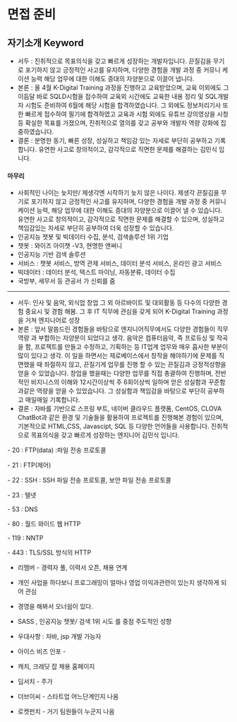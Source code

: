 # 면접 준비

## 자기소개 Keyword

- 서두 : 진취적으로 목표의식을 갖고 빠르게 성장하는 개발자입니다. 끈질김을 무기로 포기하지 않고 긍정적인 사고를 유지하며, 다양한 경험을 개발 과정 중 커뮤니 케이션 능력 해당 업무에 대한 이해도 증대의 자양분으로 이끌어 냅니다. 
- 본론 : 올 4월 K-Digital Training 과정을 진행하고 교육받았으며, 교육 이외에도 그 이듬달 바로 SQLD시험을 접수하여 교육외 시간에도 교육한 내용 정리 및 SQL개발자 시험도 준비하여 6월에 해당 시험을 합격하였습니다. 그 외에도 정보처리기사 또한 빠르게 접수하여 필기에 합격하였고 교육과 시험 외에도 유튜브 강의영상을 시청 등 확실한 목표를 가졌으며, 진취적으로 열의를 갖고 공부와 개발자 역량 강화에 집중하였습니다.
- 결론 : 분명한 동기, 빠른 성장, 성실하고 책임감 있는 자세로 부단히 공부하고 기록합니다. 유연한 사고로 창의적이고, 감각적으로 직면한 문제를 해결하는 김민식 입니다.

#### 마무리

- 사회적인 나이는 늦지만/ 제생각엔 시작하기 늦지 않은 나이다. 제생각 끈질김을 무기로 포기하지 않고 긍정적인 사고를 유지하며, 다양한 경험을 개발 과정 중 커뮤니케이션 능력, 해당 업무에 대한 이해도 증대의 자양분으로 이끌어 낼 수 있습니다. 유연한 사고로 창의적이고, 감각적으로 직면한 문제를 해결할 수 있으며, 성실하고 책임감있는 자세로 부단히 공부하여 더욱 성장할 수 있습니다.
- 인공지능 챗봇 및 빅데이터 수집, 분석, 검색솔루션 1위 기업
- 챗봇 : 와이즈 아이챗 -V3, 현명한 앤써니
- 인공지능 기반 검색 솔루션
- 서비스 : 챗봇 서비스, 방역 관제 서비스, 데이터 분석 서비스, 온라인 광고 서비스
- 빅데이터 : 데이터 분석, 텍스트 마이닝, 자동분류, 데이터 수집
- 국방부, 세무서 등 관공서 가 신뢰를 줌





-----

- 서두: 인사 및 음악, 외식업 창업 그 외 아르바이트 및 대외활동 등 다수의 다양한 경험 중요시 및 경험 해봄. 그 후 IT 직무에 관심을 갖게 되어 K-Digital Training 과정을 거쳐 엔지니어로 성장
- 본론 : 앞서 말씀드린 경험들을 바탕으로 엔지니어직무에서도 다양한 경험들이 직무 역량 과 부합하는 자양분이 되었다고 생각. 음악은 컴퓨터음악, 즉 프로듀싱 및 작곡 을 함, 프로젝트를 만들고 수정하고, 기획하는 등 IT업계 업무와 매우 흡사한 부분이 많이 있다고 생각. 이 일을 하면서는 제로베이스에서 창작을 해야하기에 문제를 직면했을 때 좌절하지 않고, 끈질기게 업무를 진행 할 수 있는 끈질김과 긍정적성향을 얻을 수 있었습니다. 창업을 했을때는 다양한 업무를 직접 총괄하여 진행하며, 전반적인 비지니스의 이해와 12시간이상씩 주 6회이상씩 일하며 얻은 성실함과 꾸준함과같은 역량을 얻을 수 있었습니다. 그 성실함과 책임감을 바탕으로 부단히 공부하고 매일매일 기록합니다.
- 결론 : 자바를 기반으로 스프링 부트, 네이버 클라우드 플랫폼, CentOS, CLOVA ChatBot과 같은 환경 및 기술들을 활용하여 프로젝트를 진행해본 경험이 있으며,  기본적으로 HTML,CSS, Javascipt, SQL 등 다양한 언어들을 사용합니다. 진취적으로 목표의식을 갖고 빠르게 성장하는 엔지니어 김민식 입니다.

\- 20 : FTP(data) :파일 전송 프로토콜

\- 21 : FTP(제어)

\- 22 : SSH : SSH 파일 전송 프로토콜, 보안 파일 전송 프로토콜

\- 23 : 텔넷

\- 53 : DNS

\- 80 : 월드 와이드 웹 HTTP

\- 119 : NNTP

\- 443 : TLS/SSL 방식의 HTTP



- 리멤버 - 경력자 풀, 이력서 오픈, 채용 연계



- 개인 사업을 하다보니 프로그래밍이 얼마나 영업 이익과관련이 있는지 생각하게 되어 관심
- 경영을 해봐서 오너쉽이 있다.
- SASS ,  인공지능 챗봇/ 검색 1위 시도 를 중점 주도적인 성향
- 우대사항 : 자바, jsp 개발 가능자
- 아이스 비즈 인포 -
- 캐치, 크레딧 잡 채용 홈페이지
- 딥서치 - 주가
- 더브이씨 - 스타트업 어느단계인지 나옴
- 로켓펀치 - 거기 팀원들이 누군지 나옴